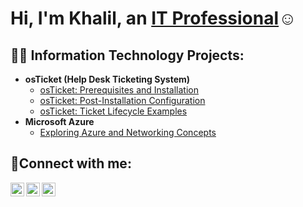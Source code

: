 <h1>Hi, I'm Khalil, an <a href="https://www.linkedin.com/in/khalil-poole/">IT Professional</a>☺</h1>

<h2>👨‍💻 Information Technology Projects:</h2>

- <b>osTicket (Help Desk Ticketing System)</b>
  - [osTicket: Prerequisites and Installation](https://github.com/khalil-poole/osticket-prereqs)
  - [osTicket: Post-Installation Configuration](https://github.com/khalil-poole/osTicket-post-installation)
  - [osTicket: Ticket Lifecycle Examples](https://github.com/khalil-poole/osTicket-Creating-Working-and-Completing)
- <b>Microsoft Azure</b>
  - [Exploring Azure and Networking Concepts](https://github.com/khalil-poole/azure-computing)

<h2>🤳Connect with me:</h2>

[<img align="left" alt="Khalil | Twitter" width="22px" src="https://cdn.jsdelivr.net/npm/simple-icons@v3/icons/twitter.svg" />][twitter]
[<img align="left" alt="Khalil | LinkedIn" width="22px" src="https://cdn.jsdelivr.net/npm/simple-icons@v3/icons/linkedin.svg" />][linkedin]
[<img align="left" alt="Khalil | Instagram" width="22px" src="https://cdn.jsdelivr.net/npm/simple-icons@v3/icons/instagram.svg" />][instagram]

[twitter]: https://x.com/KP_Develops
[instagram]: https://www.instagram.com/kp_dfw/
[linkedin]: https://www.linkedin.com/in/khalil-poole/
